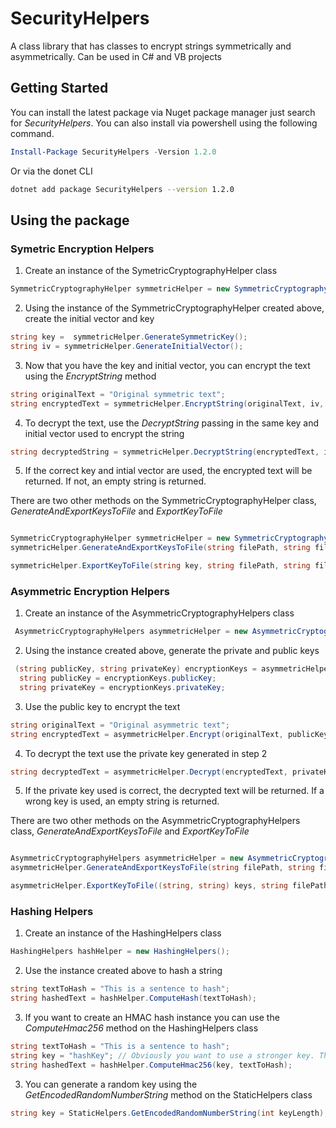 # SecurityHelpers
A class library that has classes to encrypt strings symmetrically and asymmetrically. Can be used in C# and VB projects

## Getting Started
You can install the latest package via Nuget package manager just search for *SecurityHelpers*. You can also install via powershell using the following command.

```powershell
Install-Package SecurityHelpers -Version 1.2.0
```
Or via the donet CLI

```bash
dotnet add package SecurityHelpers --version 1.2.0
```

## Using the package

### Symetric Encryption Helpers
1. Create an instance of the SymetricCryptographyHelper class
```csharp
SymmetricCryptographyHelper symmetricHelper = new SymmetricCryptographyHelper();
```

2. Using the instance of the SymmetricCryptographyHelper created above, create the initial vector and key
```csharp
string key =  symmetricHelper.GenerateSymmetricKey();
string iv = symmetricHelper.GenerateInitialVector();
```
3. Now that you have the key and initial vector, you can encrypt the text using the *EncryptString* method
```csharp
string originalText = "Original symmetric text";
string encryptedText = symmetricHelper.EncryptString(originalText, iv, key);
```
4. To decrypt the text, use the *DecryptString* passing in the same key and initial vector used to encrypt the string
```csharp
string decryptedString = symmetricHelper.DecryptString(encryptedText, iv, key);
```
5. If the correct key and intial vector are used, the encrypted text will be returned. If not, an empty string is returned.

There are two other methods on the SymmetricCryptographyHelper class, *GenerateAndExportKeysToFile* and *ExportKeyToFile*
```csharp

SymmetricCryptographyHelper symmetricHelper = new SymmetricCryptographyHelper();
symmetricHelper.GenerateAndExportKeysToFile(string filePath, string fileName); //This will generate and export the key and initial vector to a text file

symmetricHelper.ExportKeyToFile(string key, string filePath, string fileName); // This will export the key to a  text file
```

### Asymmetric Encryption Helpers
1. Create an instance of the AsymmetricCryptographyHelpers class
```csharp
 AsymmetricCryptographyHelpers asymmetricHelper = new AsymmetricCryptographyHelpers();
 ```
 2. Using the instance created above, generate the private and public keys
 ```csharp
  (string publicKey, string privateKey) encryptionKeys = asymmetricHelper.GenerateKeys();
   string publicKey = encryptionKeys.publicKey;
   string privateKey = encryptionKeys.privateKey;
 ```
 3. Use the public key to encrypt the text
 ```csharp
 string originalText = "Original asymmetric text";
 string encryptedText = asymmetricHelper.Encrypt(originalText, publicKey);
 ```
 4. To decrypt the text use the private key generated in step 2
 ```csharp
 string decryptedText = asymmetricHelper.Decrypt(encryptedText, privateKey);
```
5. If the private key used is correct, the decrypted text will be returned. If a wrong key is used, an empty string is returned.

There are two other methods on the AsymmetricCryptographyHelpers class, *GenerateAndExportKeysToFile* and *ExportKeyToFile*
```csharp

AsymmetricCryptographyHelpers asymmetricHelper = new AsymmetricCryptographyHelpers();
asymmetricHelper.GenerateAndExportKeysToFile(string filePath, string fileName); //This will generate and export the public and private keys to a text file

asymmetricHelper.ExportKeyToFile((string, string) keys, string filePath, string filename); // This will export the private and public keys to a  text file
```
### Hashing Helpers
1. Create an instance of the HashingHelpers class
```csharp
HashingHelpers hashHelper = new HashingHelpers();
```
2. Use the instance created above to hash a string
```csharp
string textToHash = "This is a sentence to hash";
string hashedText = hashHelper.ComputeHash(textToHash);
```
3. If you want to create an HMAC hash instance you can use the *ComputeHmac256* method on the HashingHelpers class
```csharp
string textToHash = "This is a sentence to hash";
string key = "hashKey"; // Obviously you want to use a stronger key. This is just for demo purposes.
string hashedText = hashHelper.ComputeHmac256(key, textToHash);
```
3. You can generate a random key using the *GetEncodedRandomNumberString* method on the StaticHelpers class
```csharp
string key = StaticHelpers.GetEncodedRandomNumberString(int keyLength);
```

